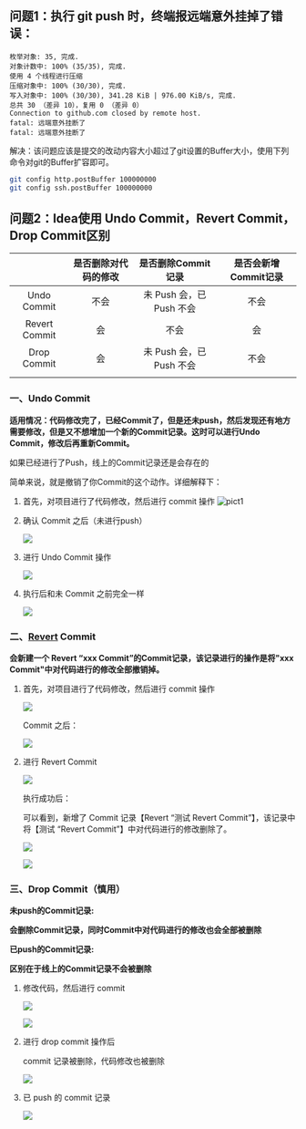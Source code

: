 ## 问题1：执行 git push 时，终端报远端意外挂掉了错误：

```
枚举对象: 35, 完成.
对象计数中: 100% (35/35), 完成.
使用 4 个线程进行压缩
压缩对象中: 100% (30/30), 完成.
写入对象中: 100% (30/30), 341.28 KiB | 976.00 KiB/s, 完成.
总共 30 （差异 10），复用 0 （差异 0）
Connection to github.com closed by remote host.
fatal: 远端意外挂断了
fatal: 远端意外挂断了
```

解决：该问题应该是提交的改动内容大小超过了git设置的Buffer大小，使用下列命令对git的Buffer扩容即可。

```bash
git config http.postBuffer 100000000
git config ssh.postBuffer 100000000
```

## 问题2：Idea使用 Undo Commit，Revert Commit，Drop Commit区别

|               | 是否删除对代码的修改 |    是否删除Commit记录    | 是否会新增Commit记录 |
| :-----------: | :--------: | :----------------: | :-----------: |
|  Undo Commit  |     不会     | 未 Push 会，已 Push 不会 |      不会       |
| Revert Commit |     会      |         不会         |       会       |
|  Drop Commit  |     会      | 未 Push 会，已 Push 不会 |      不会       |
|               |            |                    |               |


### 一、Undo Commit

**适用情况：代码修改完了，已经Commit了，但是还未push，然后发现还有地方需要修改，但是又不想增加一个新的Commit记录。这时可以进行Undo Commit，修改后再重新Commit。**

如果已经进行了Push，线上的Commit记录还是会存在的

简单来说，就是撤销了你Commit的这个动作。详细解释下：

1. 首先，对项目进行了代码修改，然后进行 commit 操作
	![pict1](resource/Pasted%20image%2020241213144223.png)
2. 确认 Commit 之后（未进行push）
   
    ![](resource/Pasted%20image%2020241213150756.png)
    
3. 进行 Undo Commit 操作
   
    ![](resource/Pasted%20image%2020241213150903.png)
    
4. 执行后和未 Commit 之前完全一样
   
    ![](resource/Pasted%20image%2020241213151135.png)
    

### 二、[Revert](https://so.csdn.net/so/search?q=Revert&spm=1001.2101.3001.7020) Commit

**会新建一个 Revert “xxx Commit”的Commit记录，该记录进行的操作是将"xxx Commit"中对代码进行的修改全部撤销掉。**

1. 首先，对项目进行了代码修改，然后进行 commit 操作
   
    ![](resource/Pasted%20image%2020241213151235.png)
    
    Commit 之后：
    
    ![](resource/Pasted%20image%2020241213151248.png)
    
2. 进行 Revert Commit
   
    ![](resource/Pasted%20image%2020241213151349.png)
    
    执行成功后：
    
    可以看到，新增了 Commit 记录【Revert “测试 Revert Commit”】，该记录中将【测试 “Revert Commit”】中对代码进行的修改删除了。
    
    ![](resource/Pasted%20image%2020241213151407.png)
    
    ![](resource/Pasted%20image%2020241213151419.png)
    

### **三、Drop Commit（慎用）**

**未push的Commit记录:**

**会删除Commit记录，同时Commit中对代码进行的修改也会全部被删除**

**已push的Commit记录:**

**区别在于线上的Commit记录不会被删除**

1. 修改代码，然后进行 commit
   
    ![](resource/Pasted%20image%2020241213151433.png)
    
    ![](resource/Pasted%20image%2020241213151444.png)
    
2. 进行 drop commit 操作后
   
    commit 记录被删除，代码修改也被删除
    
    ![](resource/Pasted%20image%2020241213151515.png)
    
3. 已 push 的 commit 记录
   
    ![](resource/Pasted%20image%2020241213151525.png)